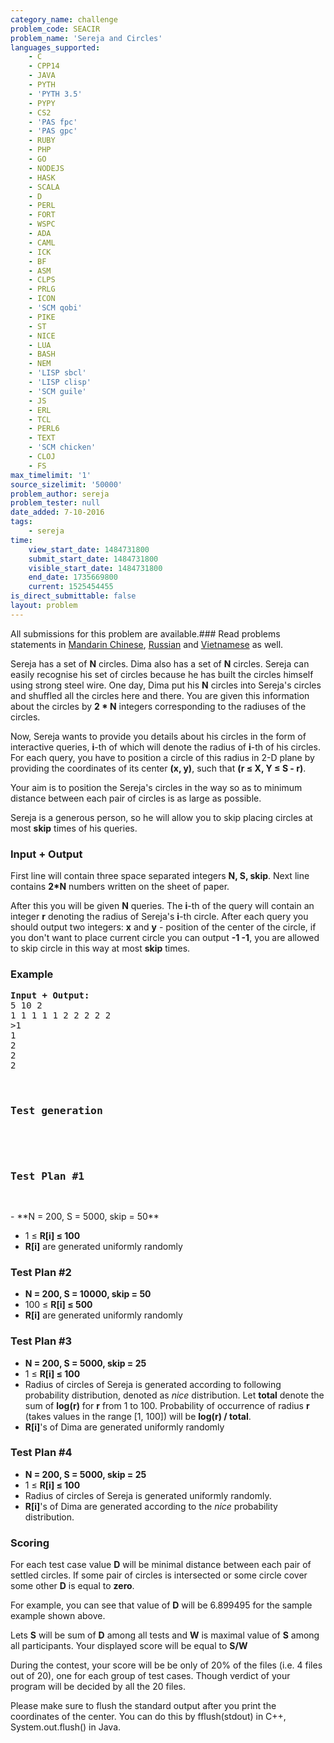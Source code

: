 ```yaml
---
category_name: challenge
problem_code: SEACIR
problem_name: 'Sereja and Circles'
languages_supported:
    - C
    - CPP14
    - JAVA
    - PYTH
    - 'PYTH 3.5'
    - PYPY
    - CS2
    - 'PAS fpc'
    - 'PAS gpc'
    - RUBY
    - PHP
    - GO
    - NODEJS
    - HASK
    - SCALA
    - D
    - PERL
    - FORT
    - WSPC
    - ADA
    - CAML
    - ICK
    - BF
    - ASM
    - CLPS
    - PRLG
    - ICON
    - 'SCM qobi'
    - PIKE
    - ST
    - NICE
    - LUA
    - BASH
    - NEM
    - 'LISP sbcl'
    - 'LISP clisp'
    - 'SCM guile'
    - JS
    - ERL
    - TCL
    - PERL6
    - TEXT
    - 'SCM chicken'
    - CLOJ
    - FS
max_timelimit: '1'
source_sizelimit: '50000'
problem_author: sereja
problem_tester: null
date_added: 7-10-2016
tags:
    - sereja
time:
    view_start_date: 1484731800
    submit_start_date: 1484731800
    visible_start_date: 1484731800
    end_date: 1735669800
    current: 1525454455
is_direct_submittable: false
layout: problem
---
```

All submissions for this problem are available.###  Read problems statements in [Mandarin Chinese](http://www.codechef.com/download/translated/JAN17/mandarin/SEACIR.pdf), [Russian](http://www.codechef.com/download/translated/JAN17/russian/SEACIR.pdf) and [Vietnamese](http://www.codechef.com/download/translated/JAN17/vietnamese/SEACIR.pdf) as well.

Sereja has a set of **N** circles. Dima also has a set of **N** circles. Sereja can easily recognise his set of circles because he has built the circles himself using strong steel wire. One day, Dima put his **N** circles into Sereja's circles and shuffled all the circles here and there. You are given this information about the circles by **2 \* N** integers corresponding to the radiuses of the circles.

Now, Sereja wants to provide you details about his circles in the form of interactive queries, **i**-th of which will denote the radius of **i**-th of his circles. For each query, you have to position a circle of this radius in 2-D plane by providing the coordinates of its center **(x, y)**, such that **(r ≤ X, Y ≤ S - r)**.

Your aim is to position the Sereja's circles in the way so as to minimum distance between each pair of circles is as large as possible.

Sereja is a generous person, so he will allow you to skip placing circles at most **skip** times of his queries.

### Input + Output

First line will contain three space separated integers **N, S, skip**. Next line contains **2\*N** numbers written on the sheet of paper.

After this you will be given **N** queries. The **i**-th of the query will contain an integer **r** denoting the radius of Sereja's **i**-th circle. After each query you should output two integers: **x** and **y** - position of the center of the circle, if you don't want to place current circle you can output **-1 -1**, you are allowed to skip circle in this way at most **skip** times.

### Example

<pre><b>Input + Output:</b>
5 10 2
1 1 1 1 1 2 2 2 2 2
>1
1
2
2
2


<h3>Test generation</h3>
<p>
</p><h3>Test Plan #1</h3>
</pre>- **N = 200, S = 5000, skip = 50**
- 1 ≤ **R\[i\] ≤ 100**
- **R\[i\]** are generated uniformly randomly

### Test Plan #2

- **N = 200, S = 10000, skip = 50**
- 100 ≤ **R\[i\] ≤ 500**
- **R\[i\]** are generated uniformly randomly

### Test Plan #3

- **N = 200, S = 5000, skip = 25**
- 1 ≤ **R\[i\] ≤ 100**
- Radius of circles of Sereja is generated according to following probability distribution, denoted as _nice_ distribution. Let **total** denote the sum of **log(r)** for **r** from 1 to 100. Probability of occurrence of radius **r** (takes values in the range \[1, 100\]) will be **log(r) / total**.
- **R\[i\]**'s of Dima are generated uniformly randomly

### Test Plan #4

- **N = 200, S = 5000, skip = 25**
- 1 ≤ **R\[i\] ≤ 100**
- Radius of circles of Sereja is generated uniformly randomly.
- **R\[i\]**'s of Dima are generated according to the _nice_ probability distribution.

### Scoring

For each test case value **D** will be minimal distance between each pair of settled circles. If some pair of circles is intersected or some circle cover some other **D** is equal to **zero**.

For example, you can see that value of **D** will be 6.899495 for the sample example shown above.

Lets **S** will be sum of **D** among all tests and **W** is maximal value of **S** among all participants. Your displayed score will be equal to **S/W**

During the contest, your score will be be only of 20% of the files (i.e. 4 files out of 20), one for each group of test cases. Though verdict of your program will be decided by all the 20 files.

Please make sure to flush the standard output after you print the coordinates of the center. You can do this by fflush(stdout) in C++, System.out.flush() in Java.
